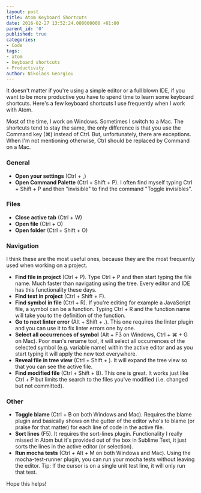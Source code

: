```yaml
---
layout: post
title: Atom Keyboard Shortcuts
date: 2016-02-27 13:52:24.000000000 +01:00
parent_id: '0'
published: true
categories:
- Code
tags:
- atom
- keyboard shortcuts
- Productivity
author: Nikolaos Georgiou
---
```


It doesn't matter if you're using a simple editor or a full blown IDE, if you want to be more productive you have to spend time to learn some keyboard shortcuts. Here's a few keyboard shortcuts I use frequently when I work with Atom.<!--more-->

Most of the time, I work on Windows. Sometimes I switch to a Mac. The shortcuts tend to stay the same, the only difference is that you use the Command key (⌘) instead of Ctrl. But, unfortunately, there are exceptions. When I'm not mentioning otherwise, Ctrl should be replaced by Command on a Mac.
<h3><strong>General</strong></h3>
<ul>
<li><strong>Open your settings</strong> (Ctrl + ,)</li>
<li><strong>Open Command Palette</strong> (Ctrl + Shift + P). I often find myself typing Ctrl + Shift + P and then "invisible" to find the command "Toggle invisibles".</li>
</ul>
<h3><strong>Files</strong></h3>
<ul>
<li><strong>Close active tab</strong> (Ctrl + W)</li>
<li><strong>Open file</strong> (Ctrl + O)</li>
<li><strong>Open folder</strong> (Ctrl + Shift + O)</li>
</ul>
<h3><strong>Navigation</strong></h3>

I think these are the most useful ones, because they are the most frequently used when working on a project.
<ul>
<li><strong>Find file in project</strong> (Ctrl + P). Type Ctrl + P and then start typing the file name. Much faster than navigating using the tree. Every editor and IDE has this functionality these days.</li>
<li><strong>Find text in project</strong> (Ctrl + Shift + F).</li>
<li><strong>Find symbol in file</strong> (Ctrl + R). If you're editing for example a JavaScript file, a symbol can be a function. Typing Ctrl + R and the function name will take you to the definition of the function.</li>
<li><strong>Go to next linter error</strong> (Alt + Shift + .). This one requires the linter plugin and you can use it to fix linter errors one by one.</li>
<li><strong>Select all occurrences of symbol</strong> (Alt + F3 on Windows, Ctrl + ⌘ + G on Mac). Poor man's rename tool, it will select all occurrences of the selected symbol (e.g. variable name) within the active editor and as you start typing it will apply the new text everywhere.</li>
<li><strong>Reveal file in tree view</strong> (Ctrl + Shift + ). It will expand the tree view so that you can see the active file.</li>
<li><strong>Find modified file</strong> (Ctrl + Shift + B). This one is great. It works just like Ctrl + P but limits the search to the files you've modified (i.e. changed but not committed).</li>
</ul>
<h3><strong>Other</strong></h3>
<ul>
<li><strong>Toggle blame </strong>(Ctrl + B on both Windows and Mac). Requires the blame plugin and basically shows on the gutter of the editor who's to blame (or praise for that matter) for each line of code in the active file.</li>
<li><strong>Sort lines</strong> (F5). It requires the sort-lines plugin. Functionality I really missed in Atom but it's provided out of the box in Sublime Text, it just sorts the lines in the active editor (or selection).</li>
<li><strong>Run mocha tests</strong> (Ctrl + Alt + M on both Windows and Mac). Using the mocha-test-runner plugin, you can run your mocha tests without leaving the editor. Tip: If the cursor is on a single unit test line, it will only run that test.</li>
</ul>

Hope this helps!
